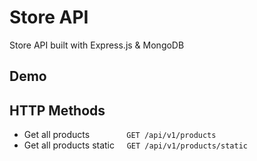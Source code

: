 # Store API

Store API built with Express.js & MongoDB

## Demo

## HTTP Methods

- Get all products &nbsp; &nbsp; &nbsp; &nbsp; &nbsp; &nbsp; &nbsp; `GET /api/v1/products`
- Get all products static &nbsp; &nbsp; `GET /api/v1/products/static`
